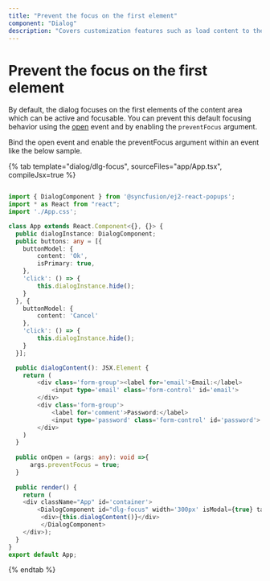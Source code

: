 ```yaml
---
title: "Prevent the focus on the first element"
component: "Dialog"
description: "Covers customization features such as load content to the dialog from external sources, built-in alert, and confirmation model dialog."
---
```


# Prevent the focus on the first element

By default, the dialog focuses on the first elements of the content area which can be active and focusable. You can prevent this default focusing behavior using the [open](../../api/dialog/#open) event and by enabling the `preventFocus` argument.

Bind the open event and enable the preventFocus argument within an event like the below sample.

{% tab template="dialog/dlg-focus", sourceFiles="app/App.tsx", compileJsx=true %}

```typescript

import { DialogComponent } from '@syncfusion/ej2-react-popups';
import * as React from "react";
import './App.css';

class App extends React.Component<{}, {}> {
  public dialogInstance: DialogComponent;
  public buttons: any = [{
    buttonModel: {
        content: 'Ok',
        isPrimary: true,
    },
    'click': () => {
        this.dialogInstance.hide();
    }
  }, {
    buttonModel: {
        content: 'Cancel'
    },
    'click': () => {
        this.dialogInstance.hide();
    }
  }];

  public dialogContent(): JSX.Element {
    return (
        <div class='form-group'><label for='email'>Email:</label>
            <input type='email' class='form-control' id='email'>
        </div>
        <div class='form-group'>
            <label for='comment'>Password:</label>
            <input type='password' class='form-control' id='password'>
        </div>
    )
  }
  
  public onOpen = (args: any): void =>{
      args.preventFocus = true;
  }
  
  public render() {
    return (
    <div className="App" id='container'>  
        <DialogComponent id="dlg-focus" width='300px' isModal={true} target='#container' header='Sign In' open={this.onOpen} buttons={this.buttons} ref={dialog => this.dialogInstance = dialog!}>
         <div>{this.dialogContent()}</div>
         </DialogComponent>
    </div>);
  }
}
export default App;

```

{% endtab %}